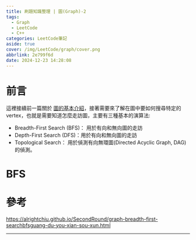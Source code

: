 ```yaml
---
title: 刷題知識整理 | 圖(Graph)-2
tags:
  - Graph
  - LeetCode
  - C++
categories: LeetCode筆記
aside: true
cover: /img/LeetCode/graph/cover.png
abbrlink: 2e799f6d
date: 2024-12-23 14:28:08
---
```



# 前言

這裡接續前一篇關於 [圖的基本介紹](https://leozzmc.github.io/posts/2009beb7.html)，接著需要來了解在圖中要如何搜尋特定的 vertex，也就是需要知道怎麼走訪圖，主要有三種基本的演算法:

- Breadth-First Search (BFS)： 用於有向和無向圖的走訪
- Depth-First Search (DFS)：用於有向和無向圖的走訪
- Topological Search： 用於偵測有向無環圖(Directed Acyclic Graph, DAG)的偵測。

# BFS




# 參考
https://alrightchiu.github.io/SecondRound/graph-breadth-first-searchbfsguang-du-you-xian-sou-xun.html


---